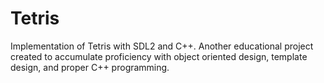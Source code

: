 # Tetris
Implementation of Tetris with SDL2 and C++. Another educational project created to accumulate proficiency with object oriented design, template design, and proper C++ programming.
